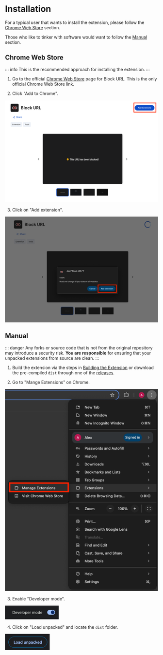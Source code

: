 # Installation

For a typical user that wants to install the extension, please follow the [Chrome Web Store](#chrome-web-store) section.

Those who like to tinker with software would want to follow the [Manual](#manual) section.

## Chrome Web Store

::: info
This is the recommended approach for installing the extension.
:::

1. Go to the official [Chrome Web Store](https://chromewebstore.google.com/detail/block-url/kpccminahgnkgkfmodbjeocmeichmoec) page for Block URL. This is the only official Chrome Web Store link.

2. Click "Add to Chrome".

![Add to chrome](./assets/chrome-web-store.png)

3. Click on "Add extension".

![Add extension](./assets//add-extension.png)

## Manual

::: danger
Any forks or source code that is not from the original repository may introduce a security risk. **You are responsible** for ensuring that your unpacked extensions from source are clean.
:::

1. Build the extension via the steps in [Building the Extension](./building-the-extension) or download the pre-compiled `dist` through one of the [releases](https://github.com/alexwkleung/block-url-extension/releases).

2. Go to "Mange Extensions" on Chrome.

![Manage extensions](./assets/manage-extensions.png)

3. Enable "Developer mode".

![Developer mode](./assets/developer-mode.png)

4. Click on "Load unpacked" and locate the `dist` folder.

![Load unpacked](./assets/load-unpacked.png)
